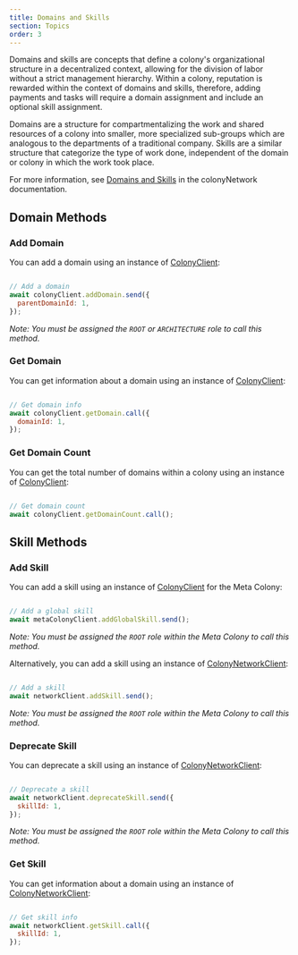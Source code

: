 ```yaml
---
title: Domains and Skills
section: Topics
order: 3
---
```


Domains and skills are concepts that define a colony's organizational structure in a decentralized context, allowing for the division of labor without a strict management hierarchy. Within a colony, reputation is rewarded within the context of domains and skills, therefore, adding payments and tasks will require a domain assignment and include an optional skill assignment.

Domains are a structure for compartmentalizing the work and shared resources of a colony into smaller, more specialized sub-groups which are analogous to the departments of a traditional company. Skills are a similar structure that categorize the type of work done, independent of the domain or colony in which the work took place.

For more information, see [Domains and Skills](/colonynetwork/whitepaper-tldr-domains-and-skills) in the colonyNetwork documentation.

## Domain Methods

### Add Domain

You can add a domain using an instance of [ColonyClient](/colonyjs/api-colonyclient):

```js

// Add a domain
await colonyClient.addDomain.send({
  parentDomainId: 1,
});

```

*Note: You must be assigned the `ROOT` or `ARCHITECTURE` role to call this method.*

### Get Domain

You can get information about a domain using an instance of [ColonyClient](/colonyjs/api-colonyclient):

```js

// Get domain info
await colonyClient.getDomain.call({
  domainId: 1,
});

```

### Get Domain Count

You can get the total number of domains within a colony using an instance of [ColonyClient](/colonyjs/api-colonyclient):

```js

// Get domain count
await colonyClient.getDomainCount.call();

```

## Skill Methods

### Add Skill

You can add a skill using an instance of [ColonyClient](/colonyjs/api-colonyclient) for the Meta Colony:

```js

// Add a global skill
await metaColonyClient.addGlobalSkill.send();

```

*Note: You must be assigned the `ROOT` role within the Meta Colony to call this method.*

Alternatively, you can add a skill using an instance of [ColonyNetworkClient](/colonyjs/api-colonynetworkclient):

```js

// Add a skill
await networkClient.addSkill.send();

```

*Note: You must be assigned the `ROOT` role within the Meta Colony to call this method.*

### Deprecate Skill

You can deprecate a skill using an instance of [ColonyNetworkClient](/colonyjs/api-colonynetworkclient):

```js

// Deprecate a skill
await networkClient.deprecateSkill.send({
  skillId: 1,
});

```

*Note: You must be assigned the `ROOT` role within the Meta Colony to call this method.*

### Get Skill

You can get information about a domain using an instance of [ColonyNetworkClient](/colonyjs/api-colonynetworkclient):

```js

// Get skill info
await networkClient.getSkill.call({
  skillId: 1,
});

```
